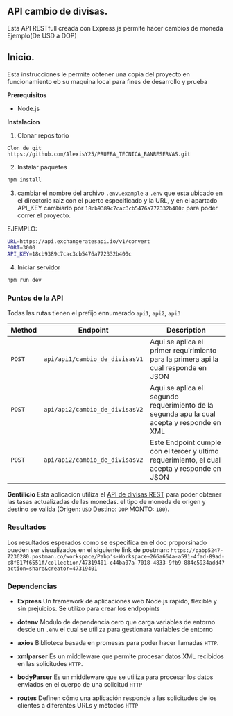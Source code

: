 ## API cambio de divisas.

Esta API RESTfull creada con Express.js permite hacer cambios de moneda Ejemplo(De USD a DOP)

## Inicio.
Esta instrucciones le permite obtener una copia del proyecto en funcionamiento eb su maquina local para fines de desarrollo y prueba

**Prerequisitos**
- Node.js

**Instalacion**

1. Clonar repositorio

``` Clon de git https://github.com/AlexisY25/PRUEBA_TECNICA_BANRESERVAS.git ```

2. Instalar paquetes

```bash 
npm install 
```

3. cambiar el nombre del archivo `.env.example` a `.env` que esta ubicado en el directorio raiz con el puerto especificado y la URL, y en el apartado API_KEY cambiarlo por `18cb9389c7cac3cb5476a772332b400c` para poder correr el proyecto.

EJEMPLO:

```bash
URL=https://api.exchangeratesapi.io/v1/convert
PORT=3000
API_KEY=18cb9389c7cac3cb5476a772332b400c
```

4. Iniciar servidor
```bash
npm run dev
```

### Puntos de la API

Todas las rutas tienen el prefijo ennumerado `api1`, `api2`, `api3`

 Method   | Endpoint | Description          |
|----------|----------|----------------------|
| `POST`   | `api/api1/cambio_de_divisasV1`      | Aqui se aplica el primer requirimiento para la primera api la cual responde en JSON|
| `POST`    | `api/api2/cambio_de_divisasV2`      | Aqui se aplica el segundo requerimiento de la segunda apu la cual acepta y responde en XML|
| `POST`    | `api/api2/cambio_de_divisasV2`   | Este Endpoint cumple con el tercer y ultimo requerimiento, el cual acepta y responde en JSON   |

**Gentilicio**
Esta aplicacion utiliza el [API de divisas REST](https://api.exchangeratesapi.io) para poder obtener las tasas actualizadas de las monedas. el tipo de moneda de origen y destino se valida (Origen: `USD` Destino: `DOP` MONTO: `100`).

### Resultados

Los resultados esperados como se especifica en el doc proporsinado pueden ser visualizados en el siguiente link de postman:
```https://pabp5247-7236280.postman.co/workspace/Pabp's-Workspace~266a664a-a591-4fad-89ad-c8f817f6551f/collection/47319401-c44ba07a-7018-4833-9fb9-884c5934add4?action=share&creator=47319401```


### Dependencias

- **Express** Un framework de aplicaciones web Node.js rapido, flexible y sin prejuicios. Se utilizo para crear los endpopints

- **dotenv**  Modulo de dependencia cero que carga variables de entorno desde un `.env` el cual se utiliza para gestionara variables de entorno

- **axios** Biblioteca basada en promesas para poder hacer llamadas `HTTP`.

- **xmlparser** Es un middleware que permite procesar datos XML recibidos en las solicitudes `HTTP`.

- **bodyParser** Es un middleware que se utiliza para procesar los datos enviados en el cuerpo de una solicitud `HTTP`

- **routes** Definen cómo una aplicación responde a las solicitudes de los clientes a diferentes URLs y métodos `HTTP`
